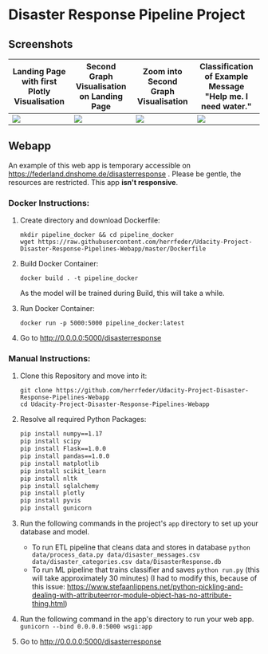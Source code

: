 # Disaster Response Pipeline Project

## Screenshots

|  Landing Page with first Plotly Visualisation | Second Graph Visualisation on Landing Page |  Zoom into Second Graph Visualisation | Classification of Example Message "Help me. I need water." |
|--------------------------------------|--------------------------------------|--------------------------------------|--------------------------------------|
| ![](https://imgur.com/xTMDsW5.jpg) | ![](https://imgur.com/paJIsXT.jpg) | ![](https://imgur.com/bS8uYnF.jpg) | ![](https://imgur.com/95ZeX3K.jpg) |


## Webapp

An example of this web app is temporary accessible on https://federland.dnshome.de/disasterresponse .
Please be gentle, the resources are restricted. This app __isn't responsive__.

### Docker Instructions:
1. Create directory and download Dockerfile:
    ```
    mkdir pipeline_docker && cd pipeline_docker
    wget https://raw.githubusercontent.com/herrfeder/Udacity-Project-Disaster-Response-Pipelines-Webapp/master/Dockerfile
    ```

2. Build Docker Container:
    ```
    docker build . -t pipeline_docker
    ```
    As the model will be trained during Build, this will take a while.
    
3. Run Docker Container:
    ```
    docker run -p 5000:5000 pipeline_docker:latest
    ```

4. Go to http://0.0.0.0:5000/disasterresponse

### Manual Instructions:
1. Clone this Repository and move into it:
    ```
    git clone https://github.com/herrfeder/Udacity-Project-Disaster-Response-Pipelines-Webapp
    cd Udacity-Project-Disaster-Response-Pipelines-Webapp
    ```

2. Resolve all required Python Packages:
    ```bash
    pip install numpy==1.17
    pip install scipy
    pip install Flask==1.0.0
    pip install pandas==1.0.0
    pip install matplotlib
    pip install scikit_learn
    pip install nltk
    pip install sqlalchemy
    pip install plotly
    pip install pyvis
    pip install gunicorn
    ```

3. Run the following commands in the project's `app` directory to set up your database and model.

    - To run ETL pipeline that cleans data and stores in database
        `python data/process_data.py data/disaster_messages.csv data/disaster_categories.csv data/DisasterResponse.db`
    - To run ML pipeline that trains classifier and saves
        `python run.py` (this will take approximately 30 minutes)
        (I had to modify this, because of this issue: https://www.stefaanlippens.net/python-pickling-and-dealing-with-attributeerror-module-object-has-no-attribute-thing.html)

4. Run the following command in the app's directory to run your web app.
    `gunicorn --bind 0.0.0.0:5000 wsgi:app`

5. Go to http://0.0.0.0:5000/disasterresponse
